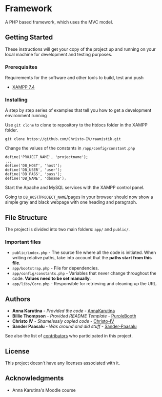 # Framework

A PHP based framework, which uses the MVC model.

## Getting Started

These instructions will get your copy of the project up and running on
your local machine for development and testing purposes.

### Prerequisites

Requirements for the software and other tools to build, test and push
- [XAMPP 7.4](https://www.apachefriends.org/download.html)

### Installing

A step by step series of examples that tell you how to get a development
environment running

Use `git clone` to clone to repository to the htdocs folder in the XAMPP folder.

    git clone https://github.com/Christo-IV/raamistik.git

Change the values of the constants in `/app/config/constant.php`
```
define('PROJECT_NAME', 'projectname');
...
define('DB_HOST', 'host');
define('DB_USER', 'user');
define('DB_PASS', 'pass');
define('DB_NAME', 'dbname');
```
Start the Apache and MySQL services with the XAMPP control panel.

Going to `DB_HOST`/`PROJECT_NAME`/pages in your browser should now show a simple gray and black webpage with one 
heading and paragraph.

## File Structure

The project is divided into two main folders: `app/` and `public/`.

### Important files

- `public/index.php` - The source file where all the code is initiated. When writing relative paths,
  take into account that the **paths start from this file**.
- `app/bootstrap.php` - File for dependencies.
- `app/config/constants.php` - Variables that never change throughout the code. **Values need to be set manually**.
- `app/libs/Core.php` - Responsible for retrieving and cleaning up the URL.

## Authors

- **Anna Karutina** - *Provided the code* -
  [AnnaKarutina](https://github.com/AnnaKarutina)
- **Billie Thompson** - *Provided README Template* -
  [PurpleBooth](https://github.com/PurpleBooth)
- **Christo IV** - *Shamelessly copied code* -
  [Christo-IV](https://github.com/Christo-IV)
- **Sander Paasalu** - *Was around and did stuff* -
  [Sander-Paasalu](https://github.com/SanderPaasalu)

See also the list of
[contributors](https://github.com/Christo-IV/raamistik/contributors)
who participated in this project.

## License

This project doesn't have any licenses associated with it.

## Acknowledgments

- Anna Karutina's Moodle course
